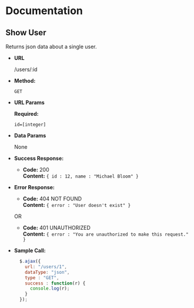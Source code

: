 # Documentation

**Show User**
----
  Returns json data about a single user.

* **URL**

  /users/:id

* **Method:**

  `GET`
  
*  **URL Params**

   **Required:**
 
   `id=[integer]`

* **Data Params**

  None

* **Success Response:**

  * **Code:** 200 <br />
    **Content:** `{ id : 12, name : "Michael Bloom" }`
 
* **Error Response:**

  * **Code:** 404 NOT FOUND <br />
    **Content:** `{ error : "User doesn't exist" }`

  OR

  * **Code:** 401 UNAUTHORIZED <br />
    **Content:** `{ error : "You are unauthorized to make this request." }`

* **Sample Call:**

  ```javascript
    $.ajax({
      url: "/users/1",
      dataType: "json",
      type : "GET",
      success : function(r) {
        console.log(r);
      }
    });
  ```
